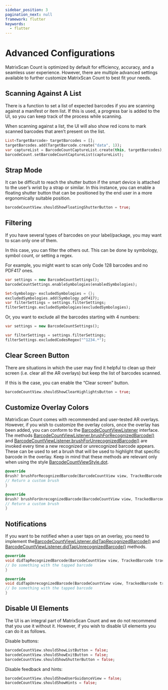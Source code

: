 ```yaml
---
sidebar_position: 3
pagination_next: null
framework: flutter
keywords:
  - flutter
---
```


# Advanced Configurations

MatrixScan Count is optimized by default for efficiency, accuracy, and a seamless user experience. However, there are multiple advanced settings available to further customize MatrixScan Count to best fit your needs.

## Scanning Against A List

There is a function to set a list of expected barcodes if you are scanning against a manifest or item list. If this is used, a progress bar is added to the UI, so you can keep track of the process while scanning.

When scanning against a list, the UI will also show red icons to mark scanned barcodes that aren’t present on the list.

```dart
List<TargetBarcode> targetBarcodes = [];
targetBarcodes.add(TargetBarcode.create("data", 1));
var captureList = BarcodeCountCaptureList.create(this, targetBarcodes);
barcodeCount.setBarcodeCountCaptureList(captureList);
```

## Strap Mode

It can be difficult to reach the shutter button if the smart device is attached to the user’s wrist by a strap or similar. In this instance, you can enable a floating shutter button that can be positioned by the end user in a more ergonomically suitable position.

```dart
barcodeCountView.shouldShowFloatingShutterButton = true;
```

## Filtering

If you have several types of barcodes on your label/package, you may want to scan only one of them.

In this case, you can filter the others out. This can be done by symbology, symbol count, or setting a regex.

For example, you might want to scan only Code 128 barcodes and no PDF417 ones.

```dart
var settings = new BarcodeCountSettings();
barcodeCountSettings.enableSymbologies(enabledSymbologies);

Set<Symbology> excludedSymbologies = {};
excludedSymbologies.add(Symbology.pdf417);
var filterSettings = settings.filterSettings;
filterSettings.excludedSymbologies(excludedSymbologies);
```

Or, you want to exclude all the barcodes starting with 4 numbers:

```dart
var settings = new BarcodeCountSettings();

var filterSettings = settings.filterSettings;
filterSettings.excludedCodesRegex("^1234.*");
```

## Clear Screen Button

There are situations in which the user may find it helpful to clean up their screen (i.e. clear all the AR
overlays) but keep the list of barcodes scanned.

If this is the case, you can enable the “Clear screen” button.

```dart
barcodeCountView.shouldShowClearHighlightsButton = true;
```

## Customize Overlay Colors

MatrixScan Count comes with recommended and user-tested AR overlays. However, if you wish to customize the overlay colors, once the overlay has been added, you can conform to the [BarcodeCountViewListener](https://docs.scandit.com/6.28/data-capture-sdk/flutter/barcode-capture/api/ui/barcode-count-view-listener.html#interface-scandit.datacapture.barcode.count.ui.IBarcodeCountViewListener) interface. The methods [BarcodeCountViewListener.brushForRecognizedBarcode()](https://docs.scandit.com/6.28/data-capture-sdk/flutter/barcode-capture/api/ui/barcode-count-view-listener.html#method-scandit.datacapture.barcode.count.ui.IBarcodeCountViewListener.BrushForRecognizedBarcode) and [BarcodeCountViewListener.brushForUnrecognizedBarcode()](https://docs.scandit.com/6.28/data-capture-sdk/flutter/barcode-capture/api/ui/barcode-count-view-listener.html#method-scandit.datacapture.barcode.count.ui.IBarcodeCountViewListener.BrushForUnrecognizedBarcode) are invoked every time a new recognized or unrecognized barcode appears. These can be used to set a brush that will be used to highlight that specific barcode in the overlay. Keep in mind that these methods are relevant only when using the style [BarcodeCountViewStyle.dot](https://docs.scandit.com/6.28/data-capture-sdk/flutter/barcode-capture/api/ui/barcode-count-view.html#value-scandit.datacapture.barcode.count.ui.BarcodeCountViewStyle.Dot).

```dart
@override
Brush? brushForRecognizedBarcode(BarcodeCountView view, TrackedBarcode trackedBarcode) {
// Return a custom brush
}

@override
Brush? brushForUnrecognizedBarcode(BarcodeCountView view, TrackedBarcode trackedBarcode) {
// Return a custom brush
}
```

## Notifications

If you want to be notified when a user taps on an overlay, you need to implement the[BarcodeCountViewListener.didTapRecognizedBarcode()](https://docs.scandit.com/6.28/data-capture-sdk/flutter/barcode-capture/api/ui/barcode-count-view-listener.html#method-scandit.datacapture.barcode.count.ui.IBarcodeCountViewListener.OnRecognizedBarcodeTapped) and [BarcodeCountViewListener.didTapUnrecognizedBarcode()](https://docs.scandit.com/6.28/data-capture-sdk/flutter/barcode-capture/api/ui/barcode-count-view-listener.html#method-scandit.datacapture.barcode.count.ui.IBarcodeCountViewListener.OnUnrecognizedBarcodeTapped) methods.

```dart
@override
void didTapRecognizedBarcode(BarcodeCountView view, TrackedBarcode trackedBarcode) {
// Do something with the tapped barcode
}

@override
void didTapUnrecognizedBarcode(BarcodeCountView view, TrackedBarcode trackedBarcode) {
// Do something with the tapped barcode
}
```

## Disable UI Elements

The UI is an integral part of MatrixScan Count and we do not recommend that you use it without it. However,
if you wish to disable UI elements you can do it as follows.

Disable buttons:

```dart
barcodeCountView.shouldShowListButton = false;
barcodeCountView.shouldShowExitButton = false;
barcodeCountView.shouldShowShutterButton = false;
```

Disable feedback and hints:

```dart
barcodeCountView.shouldShowUserGuidanceView = false;
barcodeCountView.shouldShowHints = false;
```
